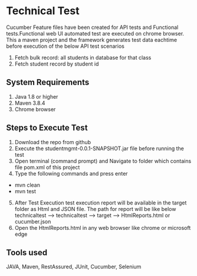 # Technical Test
Cucumber Feature files have been created for API tests and Functional tests.Functional web UI automated test are executed on chrome browser. This a maven project and the framework generates test data eachtime before execution of the below API test scenarios  
 
1)	Fetch bulk record: all students in database for that class
2)	Fetch student record by student id

## System Requirements
1. Java 1.8 or higher
2. Maven  3.8.4 
3. Chrome browser

## Steps to Execute Test 
1. Download the repo from github
2. Execute the studentmgmt-0.0.1-SNAPSHOT.jar file before running the test
3. Open terminal (command prompt) and Navigate to folder which contains file pom.xml of this project
4. Type the following commands and press enter
 * mvn clean
 * mvn test
5. After Test Execution test execution report will be available in the target folder as Html and JSON file.  The path for report will be like below
    technicaltest --> technicaltest --> target --> HtmlReports.html or cucumber.json
6. Open the HtmlReports.html in any web browser like chrome or microsoft edge

## Tools used
JAVA, Maven, RestAssured, JUnit, Cucumber, Selenium 
    
    
